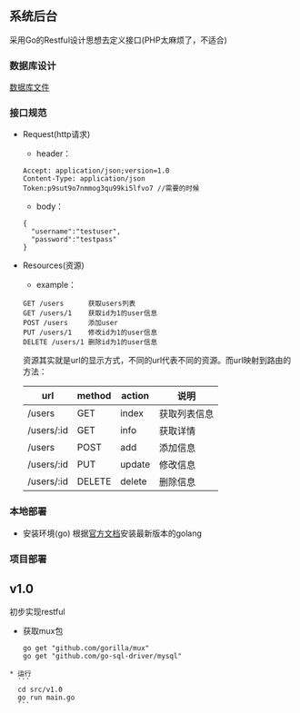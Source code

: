 ## 系统后台
  采用Go的Restful设计思想去定义接口(PHP太麻烦了，不适合)

### 数据库设计
  [数据库文件](https://github.com/ITPai/ITPractice/tree/master/web_backend/schema/db_structure.sql)

### 接口规范
  * Request(http请求)
    * header：
    ```
    Accept: application/json;version=1.0
    Content-Type: application/json
    Token:p9sut9o7nmmog3qu99ki5lfvo7 //需要的时候

    ```
    * body：
    ```
    {
      "username":"testuser",
      "password":"testpass"
    }
    ```

  * Resources(资源)
    * example：
    ```
    GET /users      获取users列表
    GET /users/1    获取id为1的user信息
    POST /users     添加user
    PUT /users/1    修改id为1的user信息
    DELETE /users/1 删除id为1的user信息
    ```
    资源其实就是url的显示方式，不同的url代表不同的资源。而url映射到路由的方法：

    | url | method | action | 说明 |
    | ------| ------ | ------ | ------ |
    | /users | GET | index | 获取列表信息 |
    | /users/:id | GET | info | 获取详情 |
    | /users | POST | add | 添加信息 |
    | /users/:id | PUT | update | 修改信息 |
    | /users/:id | DELETE | delete | 删除信息 |

### 本地部署
  * 安装环境(go)
    根据[官方文档](http://docscn.studygolang.com/doc/)安装最新版本的golang


### 项目部署
## v1.0
  初步实现restful
   * 获取mux包
      ```
      go get "github.com/gorilla/mux"
      go get "github.com/go-sql-driver/mysql"
      ```
    * 运行
      ```
      cd src/v1.0
      go run main.go
      ```
